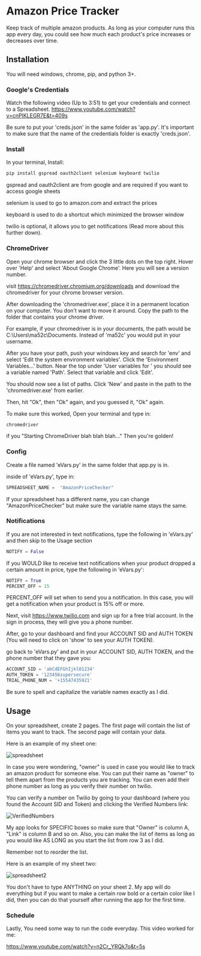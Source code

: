 # Amazon Price Tracker

Keep track of multiple amazon products. As long as your computer runs this app every day, you could see how much each product's price increases or decreases over time.

## Installation

You will need windows, chrome, pip, and python 3+.

### Google's Credentials
Watch the following video (Up to 3:51) to get your credentials and connect to a Spreadsheet. https://www.youtube.com/watch?v=cnPlKLEGR7E&t=409s

Be sure to put your 'creds.json' in the same folder as 'app.py'. It's important to make sure that the name of the credentials folder is exactly 'creds.json'.

### Install
In your terminal, Install:
```bash
pip install gspread oauth2client selenium keyboard twilio
```
gspread and oauth2client are from google and are required if you want to access google sheets

selenium is used to go to amazon.com and extract the prices

keyboard is used to do a shortcut which minimized the browser window

twilio is optional, it allows you to get notifications (Read more about this further down).

### ChromeDriver
Open your chrome browser and click the 3 little dots on the top right. Hover over 'Help' and select 'About Google Chrome'. Here you will see a version number. 

visit https://chromedriver.chromium.org/downloads and download the chromedriver for your chrome browser version.

After downloading the 'chromedriver.exe', place it in a permanent location on your computer. You don't want to move it around. Copy the path to the folder that contains your chrome driver.

For example, if your chromedriver is in your documents, the path would be C:\Users\ma52c\Documents. Instead of 'ma52c' you would put in your username.

After you have your path, push your windows key and search for 'env' and select 'Edit the system environment variables'. Click the 'Environment Variables...' button. Near the top under 'User variables for <Your Username>' you should see a variable named 'Path'. Select that variable and click 'Edit'.

You should now see a list of paths. Click 'New' and paste in the path to the 'chromedriver.exe' from earlier.

Then, hit "Ok", then "Ok" again, and you guessed it, "Ok" again.

To make sure this worked, Open your terminal and type in:
```bash
chromedriver
```

if you "Starting ChromeDriver blah blah blah..." Then you're golden!

### Config
Create a file named 'eVars.py' in the same folder that app.py is in.

inside of 'eVars.py', type in:
```python
SPREADSHEET_NAME =  "AmazonPriceChecker"
```
If your spreadsheet has a different name, you can change "AmazonPriceChecker" but make sure the variable name stays the same.

### Notifications
If you are not interested in text notifications, type the following in 'eVars.py' and then skip to the Usage section
```python
NOTIFY = False
```

If you WOULD like to receive text notifications when your product dropped a certain amount in price, type the following in 'eVars.py':
```python
NOTIFY = True
PERCENT_OFF = 15
```
PERCENT_OFF will set when to send you a notification. In this case, you will get a notification when your product is 15% off or more.

Next, visit https://www.twilio.com and sign up for a free trial account. In the sign in process, they will give you a phone number.

After, go to your dashboard and find your ACCOUNT SID and AUTH TOKEN (You will need to click on 'show' to see your AUTH TOKEN). 

go back to 'eVars.py' and put in your ACCOUNT SID, AUTH TOKEN, and the phone number that they gave you:
```python
ACCOUNT_SID = 'abCdEFGhIjklO1234'
AUTH_TOKEN = '123456supersecure'
TRIAL_PHONE_NUM = '+15547435921'
```
Be sure to spell and capitalize the variable names exactly as I did.

## Usage
On your spreadsheet, create 2 pages. The first page will contain the list of items you want to track. The second page will contain your data.

Here is an example of my sheet one:

![spreadsheet](https://user-images.githubusercontent.com/47621785/63652077-2889c600-c711-11e9-88da-13c62039d77d.png)

In case you were wondering, "owner" is used in case you would like to track an amazon product for someone else. You can put their name as "owner" to tell them apart from the products you are tracking. You can even add their phone number as long as you verify their number on twilio.

You can verify a number on Twilio by going to your dashboard (where you found the Account SID and Token) and clicking the Verified Numbers link:

![VerifiedNumbers](https://user-images.githubusercontent.com/47621785/63652133-bf568280-c711-11e9-96b2-b54e1b4ca304.png)

My app looks for SPECIFIC boxes so make sure that "Owner" is column A, "Link" is column B and so on. Also, you can make the list of items as long as you would like AS LONG as you start the list from row 3 as I did.

Remember not to reorder the list.

Here is an example of my sheet two:

![spreadsheet2](https://user-images.githubusercontent.com/47621785/63652126-afd73980-c711-11e9-9fd5-045b83d8cf8e.png)

You don't have to type ANYTHING on your sheet 2. My app will do everything but if you want to make a certain row bold or a certain color like I did, then you can do that yourself after running the app for the first time.

### Schedule
Lastly, You need some way to run the code everyday. This video worked for me:

https://www.youtube.com/watch?v=n2Cr_YRQk7o&t=5s

